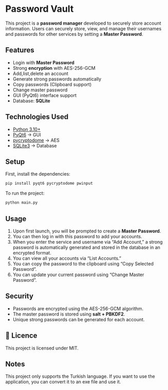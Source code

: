 # Password Vault

This project is a **password manager** developed to securely store account information.
Users can securely store, view, and manage their usernames and passwords for other services by setting a **Master Password**.

## Features
- Login with **Master Password**
- Strong **encryption** with AES-256-GCM
- Add,list,delete an account
- Generate strong passwords automatically
- Copy passwords (Clipboard support)
- Change master password
- GUI (PyQt6) interface support
- Database: **SQLite**



## Technologies Used
- [Python 3.10+](https://www.python.org/)
- [PyQt6](https://pypi.org/project/PyQt6/) → GUI
- [pycryptodome](https://pypi.org/project/pycryptodome/) → AES 
- [SQLite3](https://www.sqlite.org/index.html) → Database

## Setup
First, install the dependencies:
```bash
pip install pyqt6 pycryptodome pwinput
```

To run the project:
```bash
python main.py
```

## Usage
1. Upon first launch, you will be prompted to create a **Master Password**.
2. You can then log in with this password to add your accounts.
3. When you enter the service and username via “Add Account,” a strong password is automatically generated and stored in the database in an encrypted format.
4. You can view all your accounts via “List Accounts.”
5. You can copy the password to the clipboard using “Copy Selected Password”.
6. You can update your current password using “Change Master Password”.

## Security
- Passwords are encrypted using the AES-256-GCM algorithm.
- The master password is stored using **salt + PBKDF2**.
- Unique strong passwords can be generated for each account.

## 📜 Licence
This project is licensed under MIT.

## Notes
This project only supports the Turkish language.
If you want to use the application, you can convert it to an exe file and use it.

